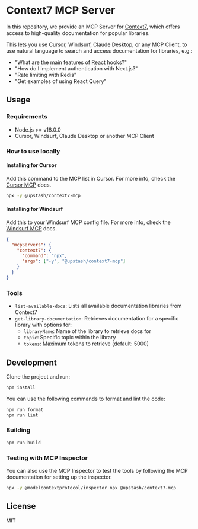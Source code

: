 # Context7 MCP Server

In this repository, we provide an MCP Server for [Context7](https://context7.com), which offers access to high-quality documentation for popular libraries.

This lets you use Cursor, Windsurf, Claude Desktop, or any MCP Client, to use natural language to search and access documentation for libraries, e.g.:

- "What are the main features of React hooks?"
- "How do I implement authentication with Next.js?"
- "Rate limiting with Redis"
- "Get examples of using React Query"

## Usage

### Requirements

- Node.js >= v18.0.0
- Cursor, Windsurf, Claude Desktop or another MCP Client

### How to use locally

#### Installing for Cursor

Add this command to the MCP list in Cursor. For more info, check the [Cursor MCP](https://docs.cursor.com/context/model-context-protocol) docs.

```bash
npx -y @upstash/context7-mcp
```

#### Installing for Windsurf

Add this to your Windsurf MCP config file. For more info, check the [Windsurf MCP](https://docs.windsurf.com/windsurf/mcp) docs.

```json
{
  "mcpServers": {
    "context7": {
      "command": "npx",
      "args": ["-y", "@upstash/context7-mcp"]
    }
  }
}
```

### Tools

- `list-available-docs`: Lists all available documentation libraries from Context7
- `get-library-documentation`: Retrieves documentation for a specific library with options for:
  - `libraryName`: Name of the library to retrieve docs for
  - `topic`: Specific topic within the library
  - `tokens`: Maximum tokens to retrieve (default: 5000)

## Development

Clone the project and run:

```bash
npm install
```

You can use the following commands to format and lint the code:

```bash
npm run format
npm run lint
```

### Building

```bash
npm run build
```

### Testing with MCP Inspector

You can also use the MCP Inspector to test the tools by following the MCP documentation for setting up the inspector.

```bash
npx -y @modelcontextprotocol/inspector npx @upstash/context7-mcp
```

## License

MIT
